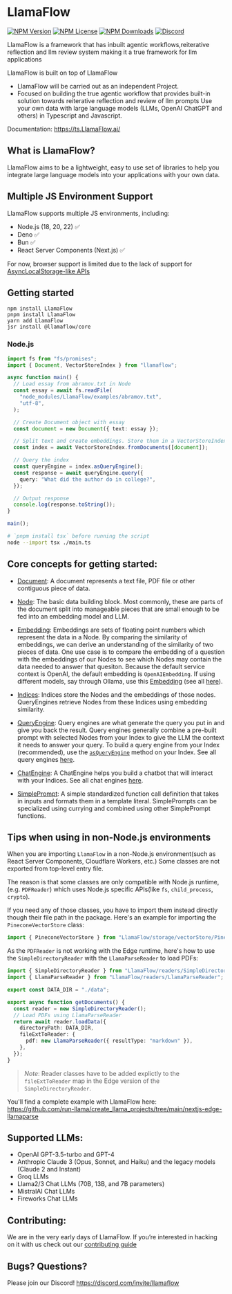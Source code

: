 # LlamaFlow

[![NPM Version](https://img.shields.io/npm/v/LlamaFlow)](https://www.npmjs.com/package/LlamaFlow)
[![NPM License](https://img.shields.io/npm/l/LlamaFlow)](https://www.npmjs.com/package/LlamaFlow)
[![NPM Downloads](https://img.shields.io/npm/dm/LlamaFlow)](https://www.npmjs.com/package/LlamaFlow)
[![Discord](https://img.shields.io/discord/1059199217496772688)](https://discord.com/invite/eN6D2HQ4aX)

LlamaFlow is a framework that has inbuilt agentic workflows,reiterative reflection and llm review system making it a true framework for llm applications

LlamaFlow is built on top of LlamaFlow

- LlamaFlow will be carried out as an independent Project.
- Focused on building the true agentic workflow that provides built-in solution towards reiterative reflection and review of llm prompts
  Use your own data with large language models (LLMs, OpenAI ChatGPT and others) in Typescript and Javascript.

Documentation: https://ts.LlamaFlow.ai/

## What is LlamaFlow?

LlamaFlow aims to be a lightweight, easy to use set of libraries to help you integrate large language models into your applications with your own data.

## Multiple JS Environment Support

LlamaFlow supports multiple JS environments, including:

- Node.js (18, 20, 22) ✅
- Deno ✅
- Bun ✅
- React Server Components (Next.js) ✅

For now, browser support is limited due to the lack of support for [AsyncLocalStorage-like APIs](https://github.com/tc39/proposal-async-context)

## Getting started

```shell
npm install LlamaFlow
pnpm install LlamaFlow
yarn add LlamaFlow
jsr install @llamaflow/core
```

### Node.js

```ts
import fs from "fs/promises";
import { Document, VectorStoreIndex } from "llamaflow";

async function main() {
  // Load essay from abramov.txt in Node
  const essay = await fs.readFile(
    "node_modules/LlamaFlow/examples/abramov.txt",
    "utf-8",
  );

  // Create Document object with essay
  const document = new Document({ text: essay });

  // Split text and create embeddings. Store them in a VectorStoreIndex
  const index = await VectorStoreIndex.fromDocuments([document]);

  // Query the index
  const queryEngine = index.asQueryEngine();
  const response = await queryEngine.query({
    query: "What did the author do in college?",
  });

  // Output response
  console.log(response.toString());
}

main();
```

```bash
# `pnpm install tsx` before running the script
node --import tsx ./main.ts
```

## Core concepts for getting started:

- [Document](/packages/LlamaFlow/src/Node.ts): A document represents a text file, PDF file or other contiguous piece of data.

- [Node](/packages/LlamaFlow/src/Node.ts): The basic data building block. Most commonly, these are parts of the document split into manageable pieces that are small enough to be fed into an embedding model and LLM.

- [Embedding](/packages/LlamaFlow/src/embeddings/OpenAIEmbedding.ts): Embeddings are sets of floating point numbers which represent the data in a Node. By comparing the similarity of embeddings, we can derive an understanding of the similarity of two pieces of data. One use case is to compare the embedding of a question with the embeddings of our Nodes to see which Nodes may contain the data needed to answer that quesiton. Because the default service context is OpenAI, the default embedding is `OpenAIEmbedding`. If using different models, say through Ollama, use this [Embedding](/packages/LlamaFlow/src/embeddings/OllamaEmbedding.ts) (see all [here](/packages/LlamaFlow/src/embeddings)).

- [Indices](/packages/LlamaFlow/src/indices/): Indices store the Nodes and the embeddings of those nodes. QueryEngines retrieve Nodes from these Indices using embedding similarity.

- [QueryEngine](/packages/LlamaFlow/src/engines/query/RetrieverQueryEngine.ts): Query engines are what generate the query you put in and give you back the result. Query engines generally combine a pre-built prompt with selected Nodes from your Index to give the LLM the context it needs to answer your query. To build a query engine from your Index (recommended), use the [`asQueryEngine`](/packages/LlamaFlow/src/indices/BaseIndex.ts) method on your Index. See all query engines [here](/packages/LlamaFlow/src/engines/query).

- [ChatEngine](/packages/LlamaFlow/src/engines/chat/SimpleChatEngine.ts): A ChatEngine helps you build a chatbot that will interact with your Indices. See all chat engines [here](/packages/LlamaFlow/src/engines/chat).

- [SimplePrompt](/packages/LlamaFlow/src/Prompt.ts): A simple standardized function call definition that takes in inputs and formats them in a template literal. SimplePrompts can be specialized using currying and combined using other SimplePrompt functions.

## Tips when using in non-Node.js environments

When you are importing `LlamaFlow` in a non-Node.js environment(such as React Server Components, Cloudflare Workers, etc.)
Some classes are not exported from top-level entry file.

The reason is that some classes are only compatible with Node.js runtime,(e.g. `PDFReader`) which uses Node.js specific APIs(like `fs`, `child_process`, `crypto`).

If you need any of those classes, you have to import them instead directly though their file path in the package.
Here's an example for importing the `PineconeVectorStore` class:

```typescript
import { PineconeVectorStore } from "LlamaFlow/storage/vectorStore/PineconeVectorStore";
```

As the `PDFReader` is not working with the Edge runtime, here's how to use the `SimpleDirectoryReader` with the `LlamaParseReader` to load PDFs:

```typescript
import { SimpleDirectoryReader } from "LlamaFlow/readers/SimpleDirectoryReader";
import { LlamaParseReader } from "LlamaFlow/readers/LlamaParseReader";

export const DATA_DIR = "./data";

export async function getDocuments() {
  const reader = new SimpleDirectoryReader();
  // Load PDFs using LlamaParseReader
  return await reader.loadData({
    directoryPath: DATA_DIR,
    fileExtToReader: {
      pdf: new LlamaParseReader({ resultType: "markdown" }),
    },
  });
}
```

> _Note_: Reader classes have to be added explictly to the `fileExtToReader` map in the Edge version of the `SimpleDirectoryReader`.

You'll find a complete example with LlamaFlow here: https://github.com/run-llama/create_llama_projects/tree/main/nextjs-edge-llamaparse

## Supported LLMs:

- OpenAI GPT-3.5-turbo and GPT-4
- Anthropic Claude 3 (Opus, Sonnet, and Haiku) and the legacy models (Claude 2 and Instant)
- Groq LLMs
- Llama2/3 Chat LLMs (70B, 13B, and 7B parameters)
- MistralAI Chat LLMs
- Fireworks Chat LLMs

## Contributing:

We are in the very early days of LlamaFlow. If you’re interested in hacking on it with us check out our [contributing guide](/CONTRIBUTING.md)

## Bugs? Questions?

Please join our Discord! https://discord.com/invite/llamaflow
